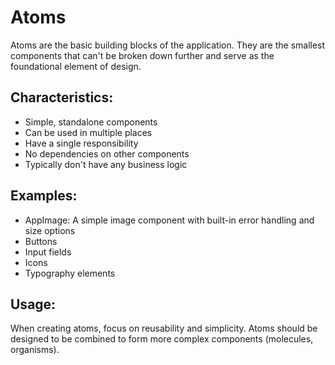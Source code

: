 # Atoms

Atoms are the basic building blocks of the application. They are the smallest components that can't be broken down further and serve as the foundational element of design.

## Characteristics:

- Simple, standalone components
- Can be used in multiple places
- Have a single responsibility
- No dependencies on other components
- Typically don't have any business logic

## Examples:

- AppImage: A simple image component with built-in error handling and size options
- Buttons
- Input fields
- Icons
- Typography elements

## Usage:

When creating atoms, focus on reusability and simplicity. Atoms should be designed to be combined to form more complex components (molecules, organisms).
